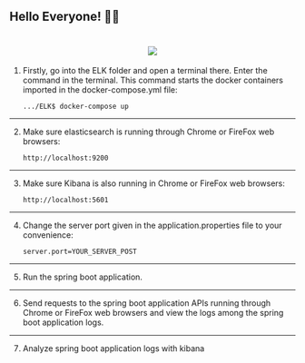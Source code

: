 ## Hello Everyone! 👋🏻

<h1 align="center">
	<img src="https://readme-typing-svg.demolab.com/?lines=Now+we+will+consider;the+integration+of+ELK+stack;with+spring+boot+application">
</h1>

1. Firstly, go into the ELK folder and open a terminal there. 
   Enter the command in the terminal. 
   This command starts the docker containers imported in the docker-compose.yml file:
   
       .../ELK$ docker-compose up
<hr>

2. Make sure elasticsearch is running through Chrome or FireFox web browsers:
       
       http://localhost:9200  

<hr>      

3. Make sure Kibana is also running in Chrome or FireFox web browsers:

       http://localhost:5601
   
<hr>

4. Change the server port given in the application.properties file to your convenience:

       server.port=YOUR_SERVER_POST
<hr>

5. Run the spring boot application.

<hr>

6. Send requests to the spring boot application APIs running through Chrome or FireFox web browsers 
   and view the logs among the spring boot application logs.

<hr>

7. Analyze spring boot application logs with kibana